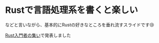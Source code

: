 # Rustで言語処理系を書くと楽しい

などと言いながら、基本的にRustの好きなところを垂れ流すスライドです😢

[Rust入門者の集い](https://rust.connpass.com/event/92821/)で発表しました
